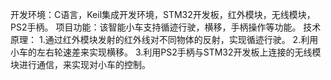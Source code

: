 开发环境：C语言，Keil集成开发环境，STM32开发板，红外模块，无线模块，PS2手柄。
项目功能：该智能小车支持循迹行驶，横移，手柄操作等功能。
技术原理：
1.通过红外模块发射的红外线对不同物体的反射，实现循迹行驶。
2.利用小车的左右轮速差来实现横移。
3.利用PS2手柄与STM32开发板上连接的无线模块进行通信，来实现对小车的控制。
